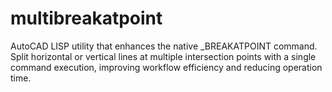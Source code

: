 # multibreakatpoint
AutoCAD LISP utility that enhances the native _BREAKATPOINT command. Split horizontal or vertical lines at multiple intersection points with a single command execution, improving workflow efficiency and reducing operation time.
